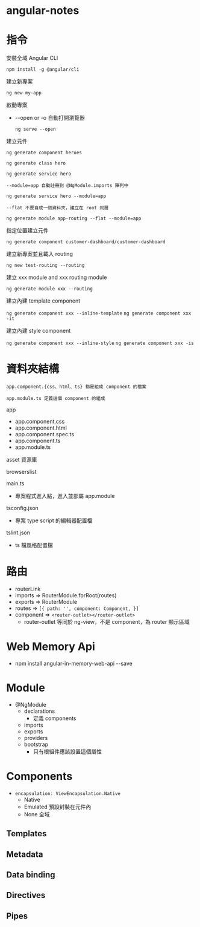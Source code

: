 # angular-notes

# 指令

安裝全域 Angular CLI

`npm install -g @angular/cli`

建立新專案

`ng new my-app`

啟動專案
 - --open or -o 自動打開瀏覽器

   `ng serve --open`

建立元件

`ng generate component heroes`

`ng generate class hero`

`ng generate service hero`

```
--module=app 自動註冊到 @NgModule.imports 陣列中
```
`ng generate service hero --module=app`

```
--flat 不要自成一個資料夾，建立在 root 同層
```
`ng generate module app-routing --flat --module=app`

指定位置建立元件

`ng generate component customer-dashboard/customer-dashboard`

建立新專案並且載入 routing

`ng new test-routing --routing`

建立 xxx module and xxx routing module

`ng generate module xxx --routing`

建立內建 template component

`ng generate component xxx --inline-template`
`ng generate component xxx -it`

建立內建 style component

`ng generate component xxx --inline-style`
`ng generate component xxx -is`

# 資料夾結構

```
app.component.{css、html、ts} 都是組成 component 的檔案
```
```
app.module.ts 定義這個 component 的組成
```
app
 - app.component.css
 - app.component.html
 - app.component.spec.ts
 - app.component.ts
 - app.module.ts

asset 資源庫

browserslist

main.ts
 - 專案程式進入點，進入並部屬 app.module

tsconfig.json
 - 專案 type script 的編輯器配置檔

tslint.json
 - ts 檔風格配置檔

# 路由

 - routerLink
 - imports => RouterModule.forRoot(routes)
 - exports => RouterModule
 - routes => `[{ path: '', component: Component, }]`
 - component => `<router-outlet></router-outlet>`
    - router-outlet 等同於 ng-view，不是 component，為 router 顯示區域

# Web Memory Api
 
 - npm install angular-in-memory-web-api --save

# Module

 - @NgModule
    - declarations
      - 定義 components
    - imports
    - exports
    - providers
    - bootstrap
      - 只有根組件應該設置這個屬性

# Components
  - `encapsulation: ViewEncapsulation.Native`
    - Native 
    - Emulated 預設封裝在元件內
    - None 全域

## Templates

## Metadata

## Data binding

## Directives

## Pipes
